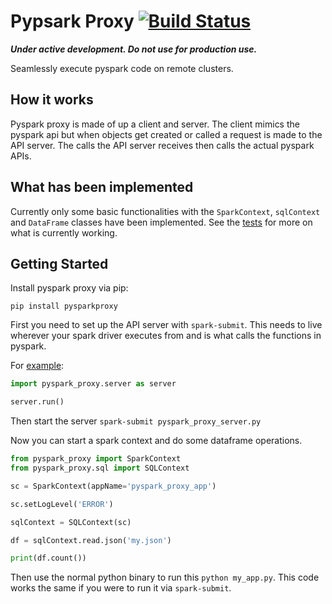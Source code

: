 # Pypsark Proxy [![Build Status](https://travis-ci.org/abronte/PysparkProxy.svg?branch=master)](https://travis-ci.org/abronte/PysparkProxy)
***Under active development. Do not use for production use.***

Seamlessly execute pyspark code on remote clusters.

## How it works
Pyspark proxy is made of up a client and server. The client mimics the pyspark api but when objects get created or called a request is made to the API server. The calls the API server receives then calls the actual pyspark APIs.

## What has been implemented
Currently only some basic functionalities with the `SparkContext`, `sqlContext` and `DataFrame` classes have been implemented. See the [tests](https://github.com/abronte/PysparkProxy/tree/master/tests) for more on what is currently working.

## Getting Started
Install pyspark proxy via pip:
```
pip install pysparkproxy
```

First you need to set up the API server with `spark-submit`. This needs to live wherever your spark driver executes from and is what calls the functions in pyspark.

For [example](https://github.com/abronte/PysparkProxy/blob/master/examples/pyspark_proxy_server.py):

```python
import pyspark_proxy.server as server

server.run()
```

Then start the server `spark-submit pyspark_proxy_server.py`

Now you can start a spark context and do some dataframe operations.

```python
from pyspark_proxy import SparkContext
from pyspark_proxy.sql import SQLContext

sc = SparkContext(appName='pyspark_proxy_app')

sc.setLogLevel('ERROR')

sqlContext = SQLContext(sc)

df = sqlContext.read.json('my.json')

print(df.count())
```

Then use the normal python binary to run this `python my_app.py`. This code works the same if you were to run it via `spark-submit`.
